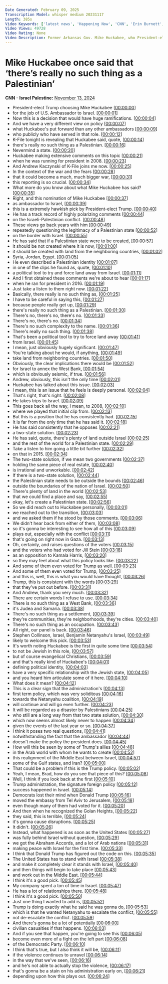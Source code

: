 ```yaml
---
Date Generated: February 09, 2025
Transcription Model: whisper medium 20231117
Length: 385s
Video Keywords: ['latest news', 'Happening Now', 'CNN', 'Erin Burnett', 'Erin Burnett OutFront', 'Andrew Kaczynski', 'Kasie Hunt', 'CNN This Morning', 'Stephen Collinson', 'Alex Thompson', 'Karen Finney', 'Brad Todd', 'Mike Huckabee', 'Palestinians', 'Israel', 'Ambassador to Israel', 'Donald Trump', 'Trump Administration', 'Trump Transition']
Video Views: 49728
Video Rating: None
Video Description: Former Arkansas Gov. Mike Huckabee, who President-elect Donald Trump announced was his pick to serve as US ambassador to Israel, previously argued that there was “no such thing as a Palestinian.” #CNN #News
---
```


# Mike Huckabee once said that ‘there’s really no such thing as a Palestinian’
**CNN - Israel Palestine:** [November 13, 2024](https://www.youtube.com/watch?v=Z4chxcXBDXM)
*  President-elect Trump choosing Mike Huckabee [[00:00:00](https://www.youtube.com/watch?v=Z4chxcXBDXM&t=0.0s)]
*  for the job of U.S. Ambassador to Israel. [[00:00:01](https://www.youtube.com/watch?v=Z4chxcXBDXM&t=1.8s)]
*  Now this is a decision that would have huge ramifications. [[00:00:04](https://www.youtube.com/watch?v=Z4chxcXBDXM&t=4.14s)]
*  And we have a very different view on policy [[00:00:07](https://www.youtube.com/watch?v=Z4chxcXBDXM&t=7.6000000000000005s)]
*  what Huckabee's put forward than any other ambassadors [[00:00:09](https://www.youtube.com/watch?v=Z4chxcXBDXM&t=9.5s)]
*  who publicly who have served in that role. [[00:00:12](https://www.youtube.com/watch?v=Z4chxcXBDXM&t=12.84s)]
*  K-File tonight is revealing that Huckabee said, quote, [[00:00:14](https://www.youtube.com/watch?v=Z4chxcXBDXM&t=14.58s)]
*  there's really no such thing as a Palestinian. [[00:00:16](https://www.youtube.com/watch?v=Z4chxcXBDXM&t=16.92s)]
*  Nevermind a state. [[00:00:20](https://www.youtube.com/watch?v=Z4chxcXBDXM&t=20.14s)]
*  Huckabee making extensive comments on this topic [[00:00:21](https://www.youtube.com/watch?v=Z4chxcXBDXM&t=21.36s)]
*  when he was running for president in 2008. [[00:00:23](https://www.youtube.com/watch?v=Z4chxcXBDXM&t=23.48s)]
*  And Andrew Kaczynski of K-File joins me now. [[00:00:25](https://www.youtube.com/watch?v=Z4chxcXBDXM&t=25.32s)]
*  In the context of the war and the fears [[00:00:28](https://www.youtube.com/watch?v=Z4chxcXBDXM&t=28.74s)]
*  that it could become a much, much bigger war, [[00:00:31](https://www.youtube.com/watch?v=Z4chxcXBDXM&t=31.58s)]
*  this reporting is so crucial. [[00:00:34](https://www.youtube.com/watch?v=Z4chxcXBDXM&t=34.12s)]
*  What more do you know about what Mike Huckabee has said? [[00:00:35](https://www.youtube.com/watch?v=Z4chxcXBDXM&t=35.36s)]
*  Right, and this nomination of Mike Huckabee [[00:00:37](https://www.youtube.com/watch?v=Z4chxcXBDXM&t=37.379999999999995s)]
*  as ambassador to Israel, [[00:00:39](https://www.youtube.com/watch?v=Z4chxcXBDXM&t=39.26s)]
*  this is a extremely hawkish pick by President-elect Trump. [[00:00:40](https://www.youtube.com/watch?v=Z4chxcXBDXM&t=40.32s)]
*  He has a track record of highly polarizing comments [[00:00:44](https://www.youtube.com/watch?v=Z4chxcXBDXM&t=44.16s)]
*  on the Israeli-Palestinian conflict. [[00:00:48](https://www.youtube.com/watch?v=Z4chxcXBDXM&t=48.0s)]
*  These views go back years with him [[00:00:49](https://www.youtube.com/watch?v=Z4chxcXBDXM&t=49.84s)]
*  repeatedly questioning the legitimacy of a Palestinian state [[00:00:52](https://www.youtube.com/watch?v=Z4chxcXBDXM&t=52.44s)]
*  on the border with Israel. [[00:00:55](https://www.youtube.com/watch?v=Z4chxcXBDXM&t=55.480000000000004s)]
*  He has said that if a Palestinian state were to be created, [[00:00:57](https://www.youtube.com/watch?v=Z4chxcXBDXM&t=57.660000000000004s)]
*  it should be not created where it is now, [[00:01:00](https://www.youtube.com/watch?v=Z4chxcXBDXM&t=60.96s)]
*  it should be created with land from the neighboring countries, [[00:01:02](https://www.youtube.com/watch?v=Z4chxcXBDXM&t=62.94s)]
*  Syria, Jordan, Egypt. [[00:01:05](https://www.youtube.com/watch?v=Z4chxcXBDXM&t=65.74s)]
*  He even described a Palestinian identity [[00:01:07](https://www.youtube.com/watch?v=Z4chxcXBDXM&t=67.68s)]
*  in one of the clips he found as, quote, [[00:01:10](https://www.youtube.com/watch?v=Z4chxcXBDXM&t=70.14s)]
*  a political tool to try and force land away from Israel. [[00:01:11](https://www.youtube.com/watch?v=Z4chxcXBDXM&t=71.94s)]
*  And I first obtained these comments we're about to hear [[00:01:17](https://www.youtube.com/watch?v=Z4chxcXBDXM&t=77.82s)]
*  when he ran for president in 2016. [[00:01:19](https://www.youtube.com/watch?v=Z4chxcXBDXM&t=79.82s)]
*  Just take a listen to them right now. [[00:01:22](https://www.youtube.com/watch?v=Z4chxcXBDXM&t=82.66s)]
*  Basically, there really is no such thing as, [[00:01:25](https://www.youtube.com/watch?v=Z4chxcXBDXM&t=85.02s)]
*  I have to be careful in saying this, [[00:01:27](https://www.youtube.com/watch?v=Z4chxcXBDXM&t=87.58s)]
*  because people really get up, [[00:01:29](https://www.youtube.com/watch?v=Z4chxcXBDXM&t=89.17999999999999s)]
*  there's really no such thing as a Palestinian. [[00:01:30](https://www.youtube.com/watch?v=Z4chxcXBDXM&t=90.61999999999999s)]
*  There's no, there's no, there's no. [[00:01:33](https://www.youtube.com/watch?v=Z4chxcXBDXM&t=93.41999999999999s)]
*  There's no, there's no. [[00:01:34](https://www.youtube.com/watch?v=Z4chxcXBDXM&t=94.91999999999999s)]
*  There's no such complexity to the name. [[00:01:36](https://www.youtube.com/watch?v=Z4chxcXBDXM&t=96.05999999999999s)]
*  There's really no such thing. [[00:01:38](https://www.youtube.com/watch?v=Z4chxcXBDXM&t=98.69999999999999s)]
*  That's been a political tool to try to force land away [[00:01:41](https://www.youtube.com/watch?v=Z4chxcXBDXM&t=101.06s)]
*  from Israel. [[00:01:45](https://www.youtube.com/watch?v=Z4chxcXBDXM&t=105.03999999999999s)]
*  I mean, just obviously hugely significant. [[00:01:47](https://www.youtube.com/watch?v=Z4chxcXBDXM&t=107.5s)]
*  You're talking about he would, if anything, [[00:01:49](https://www.youtube.com/watch?v=Z4chxcXBDXM&t=109.38s)]
*  take land from neighboring countries. [[00:01:50](https://www.youtube.com/watch?v=Z4chxcXBDXM&t=110.88s)]
*  Obviously, the clear implications there would be [[00:01:52](https://www.youtube.com/watch?v=Z4chxcXBDXM&t=112.86s)]
*  for Israel to annex the West Bank, [[00:01:54](https://www.youtube.com/watch?v=Z4chxcXBDXM&t=114.4s)]
*  which is obviously seismic, if true. [[00:01:56](https://www.youtube.com/watch?v=Z4chxcXBDXM&t=116.64s)]
*  Andrew, obviously, this isn't the only time [[00:02:01](https://www.youtube.com/watch?v=Z4chxcXBDXM&t=121.14s)]
*  Huckabee has talked about this issue. [[00:02:03](https://www.youtube.com/watch?v=Z4chxcXBDXM&t=123.14s)]
*  I mean, this is an issue that he feels is deeply personal. [[00:02:04](https://www.youtube.com/watch?v=Z4chxcXBDXM&t=124.74000000000001s)]
*  That's right, that's right. [[00:02:08](https://www.youtube.com/watch?v=Z4chxcXBDXM&t=128.62s)]
*  He takes trips to Israel. [[00:02:09](https://www.youtube.com/watch?v=Z4chxcXBDXM&t=129.62s)]
*  This goes back all the way, I mean, to 2008, [[00:02:10](https://www.youtube.com/watch?v=Z4chxcXBDXM&t=130.58s)]
*  where we played that initial clip from. [[00:02:13](https://www.youtube.com/watch?v=Z4chxcXBDXM&t=133.62s)]
*  But this is a position that he has consistently had. [[00:02:15](https://www.youtube.com/watch?v=Z4chxcXBDXM&t=135.66s)]
*  It is far from the only time that he has said it. [[00:02:18](https://www.youtube.com/watch?v=Z4chxcXBDXM&t=138.42000000000002s)]
*  He has said consistently that he opposes [[00:02:21](https://www.youtube.com/watch?v=Z4chxcXBDXM&t=141.28s)]
*  a two-state solution. [[00:02:23](https://www.youtube.com/watch?v=Z4chxcXBDXM&t=143.72s)]
*  He has said, quote, there's plenty of land outside Israel [[00:02:25](https://www.youtube.com/watch?v=Z4chxcXBDXM&t=145.35999999999999s)]
*  and the rest of the world for a Palestinian state. [[00:02:29](https://www.youtube.com/watch?v=Z4chxcXBDXM&t=149.06s)]
*  Take a listen to him going a little bit further [[00:02:32](https://www.youtube.com/watch?v=Z4chxcXBDXM&t=152.1s)]
*  on that in 2015. [[00:02:34](https://www.youtube.com/watch?v=Z4chxcXBDXM&t=154.2s)]
*  The two-state solution, if we mean two governments [[00:02:37](https://www.youtube.com/watch?v=Z4chxcXBDXM&t=157.79999999999998s)]
*  holding the same piece of real estate, [[00:02:40](https://www.youtube.com/watch?v=Z4chxcXBDXM&t=160.04s)]
*  is irrational and unworkable. [[00:02:42](https://www.youtube.com/watch?v=Z4chxcXBDXM&t=162.23999999999998s)]
*  If there is a two-state solution, [[00:02:44](https://www.youtube.com/watch?v=Z4chxcXBDXM&t=164.44s)]
*  the Palestinian state needs to be outside the bounds [[00:02:46](https://www.youtube.com/watch?v=Z4chxcXBDXM&t=166.57999999999998s)]
*  outside the boundaries of the nation of Israel. [[00:02:50](https://www.youtube.com/watch?v=Z4chxcXBDXM&t=170.4s)]
*  There's plenty of land in the world [[00:02:53](https://www.youtube.com/watch?v=Z4chxcXBDXM&t=173.88s)]
*  that we could find a place and say, [[00:02:55](https://www.youtube.com/watch?v=Z4chxcXBDXM&t=175.32s)]
*  okay, let's create a Palestinian state. [[00:02:56](https://www.youtube.com/watch?v=Z4chxcXBDXM&t=176.73999999999998s)]
*  So we did reach out to Huckabee personally, [[00:03:01](https://www.youtube.com/watch?v=Z4chxcXBDXM&t=181.48s)]
*  we reached out to the transition, [[00:03:03](https://www.youtube.com/watch?v=Z4chxcXBDXM&t=183.92s)]
*  and we asked them if he stood by those comments. [[00:03:06](https://www.youtube.com/watch?v=Z4chxcXBDXM&t=186.32s)]
*  We didn't hear back from either of them, [[00:03:08](https://www.youtube.com/watch?v=Z4chxcXBDXM&t=188.28s)]
*  so it's gonna be interesting to see how all of this [[00:03:09](https://www.youtube.com/watch?v=Z4chxcXBDXM&t=189.6s)]
*  plays out, especially with the conflict [[00:03:11](https://www.youtube.com/watch?v=Z4chxcXBDXM&t=191.79999999999998s)]
*  that's going on right now in Gaza. [[00:03:13](https://www.youtube.com/watch?v=Z4chxcXBDXM&t=193.95999999999998s)]
*  Oh, certainly, and raises questions of the voters [[00:03:15](https://www.youtube.com/watch?v=Z4chxcXBDXM&t=195.44s)]
*  and the voters who had voted for Jill Stein [[00:03:18](https://www.youtube.com/watch?v=Z4chxcXBDXM&t=198.88000000000002s)]
*  as an opposition to Kamala Harris, [[00:03:20](https://www.youtube.com/watch?v=Z4chxcXBDXM&t=200.92000000000002s)]
*  so they may feel about what this policy looks like. [[00:03:22](https://www.youtube.com/watch?v=Z4chxcXBDXM&t=202.22s)]
*  And some of them even voted for Trump as well. [[00:03:23](https://www.youtube.com/watch?v=Z4chxcXBDXM&t=203.96s)]
*  And some of them even voted for Trump, [[00:03:25](https://www.youtube.com/watch?v=Z4chxcXBDXM&t=205.42000000000002s)]
*  and this is, well, this is what you would have thought, [[00:03:26](https://www.youtube.com/watch?v=Z4chxcXBDXM&t=206.56s)]
*  Trump, this is consistent with the words [[00:03:29](https://www.youtube.com/watch?v=Z4chxcXBDXM&t=209.92000000000002s)]
*  that they've put out before. [[00:03:31](https://www.youtube.com/watch?v=Z4chxcXBDXM&t=211.36s)]
*  And Andrew, thank you very much. [[00:03:32](https://www.youtube.com/watch?v=Z4chxcXBDXM&t=212.64000000000001s)]
*  There are certain words I refuse to use. [[00:03:34](https://www.youtube.com/watch?v=Z4chxcXBDXM&t=214.04000000000002s)]
*  There is no such thing as a West Bank, [[00:03:36](https://www.youtube.com/watch?v=Z4chxcXBDXM&t=216.60000000000002s)]
*  it's Judea and Samaria. [[00:03:38](https://www.youtube.com/watch?v=Z4chxcXBDXM&t=218.08s)]
*  There's no such thing as a settlement, [[00:03:39](https://www.youtube.com/watch?v=Z4chxcXBDXM&t=219.64000000000001s)]
*  they're communities, they're neighborhoods, they're cities. [[00:03:40](https://www.youtube.com/watch?v=Z4chxcXBDXM&t=220.94s)]
*  There's no such thing as an occupation. [[00:03:43](https://www.youtube.com/watch?v=Z4chxcXBDXM&t=223.84s)]
*  All right, our panel is back. [[00:03:46](https://www.youtube.com/watch?v=Z4chxcXBDXM&t=226.88s)]
*  Stephen Collinson, Israel, Benjamin Netanyahu's Israel, [[00:03:49](https://www.youtube.com/watch?v=Z4chxcXBDXM&t=229.72s)]
*  likely to welcome this pick. [[00:03:53](https://www.youtube.com/watch?v=Z4chxcXBDXM&t=233.04s)]
*  It's worth noting Huckabee is the first in quite some time [[00:03:54](https://www.youtube.com/watch?v=Z4chxcXBDXM&t=234.72s)]
*  to not be Jewish in this role, [[00:03:57](https://www.youtube.com/watch?v=Z4chxcXBDXM&t=237.48s)]
*  but of course evangelical Christians, [[00:03:59](https://www.youtube.com/watch?v=Z4chxcXBDXM&t=239.76s)]
*  and that's really kind of Huckabee's [[00:04:01](https://www.youtube.com/watch?v=Z4chxcXBDXM&t=241.48s)]
*  defining political identity, [[00:04:03](https://www.youtube.com/watch?v=Z4chxcXBDXM&t=243.04s)]
*  have a very specific relationship with the Jewish state, [[00:04:05](https://www.youtube.com/watch?v=Z4chxcXBDXM&t=245.44s)]
*  and you heard him articulate some of it here. [[00:04:10](https://www.youtube.com/watch?v=Z4chxcXBDXM&t=250.56s)]
*  What does it mean? [[00:04:12](https://www.youtube.com/watch?v=Z4chxcXBDXM&t=252.32s)]
*  This is a clear sign that the administration's [[00:04:13](https://www.youtube.com/watch?v=Z4chxcXBDXM&t=253.72s)]
*  first term policy, which was very soliditous [[00:04:16](https://www.youtube.com/watch?v=Z4chxcXBDXM&t=256.24s)]
*  towards the Netanyahu coalition, [[00:04:19](https://www.youtube.com/watch?v=Z4chxcXBDXM&t=259.52s)]
*  will continue and will go even further. [[00:04:23](https://www.youtube.com/watch?v=Z4chxcXBDXM&t=263.04s)]
*  It will be regarded as a disaster by Palestinians [[00:04:25](https://www.youtube.com/watch?v=Z4chxcXBDXM&t=265.68s)]
*  who still are a long way from that two state solution, [[00:04:30](https://www.youtube.com/watch?v=Z4chxcXBDXM&t=270.0s)]
*  which now seems almost likely never to happen [[00:04:34](https://www.youtube.com/watch?v=Z4chxcXBDXM&t=274.68s)]
*  given the events of the last year or so. [[00:04:37](https://www.youtube.com/watch?v=Z4chxcXBDXM&t=277.96000000000004s)]
*  I think it poses two real questions, [[00:04:41](https://www.youtube.com/watch?v=Z4chxcXBDXM&t=281.56s)]
*  notwithstanding the fact that the ambassador [[00:04:44](https://www.youtube.com/watch?v=Z4chxcXBDXM&t=284.16s)]
*  doesn't make the policy the president does. [[00:04:45](https://www.youtube.com/watch?v=Z4chxcXBDXM&t=285.88s)]
*  How will this be seen by some of Trump's allies [[00:04:48](https://www.youtube.com/watch?v=Z4chxcXBDXM&t=288.64s)]
*  in the Arab world with whom he wants to create [[00:04:52](https://www.youtube.com/watch?v=Z4chxcXBDXM&t=292.8s)]
*  this realignment of the Middle East between Israel, [[00:04:57](https://www.youtube.com/watch?v=Z4chxcXBDXM&t=297.36s)]
*  some of the Gulf states, and Iran? [[00:05:00](https://www.youtube.com/watch?v=Z4chxcXBDXM&t=300.6s)]
*  That could be a problem if this is the Trump policy. [[00:05:02](https://www.youtube.com/watch?v=Z4chxcXBDXM&t=302.64s)]
*  Yeah, I mean, Brad, how do you see that piece of this? [[00:05:08](https://www.youtube.com/watch?v=Z4chxcXBDXM&t=308.2s)]
*  Well, I think if you look back at the first [[00:05:10](https://www.youtube.com/watch?v=Z4chxcXBDXM&t=310.36s)]
*  Trump administration, the signature foreign policy [[00:05:12](https://www.youtube.com/watch?v=Z4chxcXBDXM&t=312.08000000000004s)]
*  success happened in Israel. [[00:05:14](https://www.youtube.com/watch?v=Z4chxcXBDXM&t=314.6s)]
*  Democrats lost their mind when Donald Trump [[00:05:16](https://www.youtube.com/watch?v=Z4chxcXBDXM&t=316.8s)]
*  moved the embassy from Tel Aviv to Jerusalem, [[00:05:18](https://www.youtube.com/watch?v=Z4chxcXBDXM&t=318.84000000000003s)]
*  even though many of them had voted for it. [[00:05:20](https://www.youtube.com/watch?v=Z4chxcXBDXM&t=320.8s)]
*  And then when he recognized the Golan Heights, [[00:05:22](https://www.youtube.com/watch?v=Z4chxcXBDXM&t=322.8s)]
*  they said, this is terrible, [[00:05:24](https://www.youtube.com/watch?v=Z4chxcXBDXM&t=324.52000000000004s)]
*  it's gonna cause disruptions. [[00:05:25](https://www.youtube.com/watch?v=Z4chxcXBDXM&t=325.36s)]
*  It didn't. [[00:05:26](https://www.youtube.com/watch?v=Z4chxcXBDXM&t=326.52000000000004s)]
*  Instead, what happened is as soon as the United States [[00:05:27](https://www.youtube.com/watch?v=Z4chxcXBDXM&t=327.36s)]
*  was fully behind Israel without question, [[00:05:29](https://www.youtube.com/watch?v=Z4chxcXBDXM&t=329.40000000000003s)]
*  we got the Abraham Accords, and a lot of Arab nations [[00:05:31](https://www.youtube.com/watch?v=Z4chxcXBDXM&t=331.64s)]
*  making peace with Israel for the first time. [[00:05:33](https://www.youtube.com/watch?v=Z4chxcXBDXM&t=333.56s)]
*  I think that Donald Trump has figured out the code on this. [[00:05:35](https://www.youtube.com/watch?v=Z4chxcXBDXM&t=335.76s)]
*  The United States has to stand with Israel [[00:05:38](https://www.youtube.com/watch?v=Z4chxcXBDXM&t=338.96000000000004s)]
*  and make it completely clear it stands with Israel, [[00:05:40](https://www.youtube.com/watch?v=Z4chxcXBDXM&t=340.72s)]
*  and then things will begin to take place [[00:05:43](https://www.youtube.com/watch?v=Z4chxcXBDXM&t=343.24s)]
*  and work out in the Middle East. [[00:05:44](https://www.youtube.com/watch?v=Z4chxcXBDXM&t=344.72s)]
*  I think it's a good pick. [[00:05:45](https://www.youtube.com/watch?v=Z4chxcXBDXM&t=345.92s)]
*  My company spent a ton of time in Israel. [[00:05:47](https://www.youtube.com/watch?v=Z4chxcXBDXM&t=347.32s)]
*  He has a lot of relationships there. [[00:05:48](https://www.youtube.com/watch?v=Z4chxcXBDXM&t=348.92s)]
*  I think it's a good pick. [[00:05:50](https://www.youtube.com/watch?v=Z4chxcXBDXM&t=350.72s)]
*  Just one thing I wanted to add is, [[00:05:52](https://www.youtube.com/watch?v=Z4chxcXBDXM&t=352.44s)]
*  Trump is doing exactly what he said he was gonna do, [[00:05:53](https://www.youtube.com/watch?v=Z4chxcXBDXM&t=353.68s)]
*  which is that he wanted Netanyahu to escalate the conflict, [[00:05:55](https://www.youtube.com/watch?v=Z4chxcXBDXM&t=355.6s)]
*  not de-escalate the conflict. [[00:05:59](https://www.youtube.com/watch?v=Z4chxcXBDXM&t=359.32s)]
*  And there's gonna be a lot of potentially [[00:06:00](https://www.youtube.com/watch?v=Z4chxcXBDXM&t=360.8s)]
*  civilian casualties if that happens. [[00:06:03](https://www.youtube.com/watch?v=Z4chxcXBDXM&t=363.32s)]
*  And if you see that happen, you're going to see this [[00:06:05](https://www.youtube.com/watch?v=Z4chxcXBDXM&t=365.88s)]
*  become even more of a fight on the left part [[00:06:08](https://www.youtube.com/watch?v=Z4chxcXBDXM&t=368.20000000000005s)]
*  of the Democratic Party. [[00:06:10](https://www.youtube.com/watch?v=Z4chxcXBDXM&t=370.52000000000004s)]
*  I think that's true, but I also think it will be, [[00:06:11](https://www.youtube.com/watch?v=Z4chxcXBDXM&t=371.76000000000005s)]
*  if the violence continues to unravel [[00:06:14](https://www.youtube.com/watch?v=Z4chxcXBDXM&t=374.40000000000003s)]
*  in the way that we've seen, [[00:06:16](https://www.youtube.com/watch?v=Z4chxcXBDXM&t=376.64000000000004s)]
*  and he's not able to actually stop the violence, [[00:06:17](https://www.youtube.com/watch?v=Z4chxcXBDXM&t=377.72s)]
*  that's gonna be a stain on his administration early on, [[00:06:21](https://www.youtube.com/watch?v=Z4chxcXBDXM&t=381.16s)]
*  depending upon how this plays out. [[00:06:24](https://www.youtube.com/watch?v=Z4chxcXBDXM&t=384.08000000000004s)]
